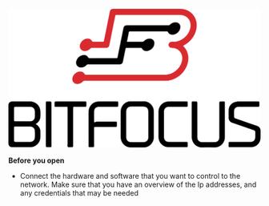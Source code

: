 
![Logo](images/bitfocus-onwhite-big.png 'Logo')

**Before you open**
- Connect the hardware and software that you want to control to the network. Make sure that you have an overview of the Ip addresses, and any credentials that may be needed 




